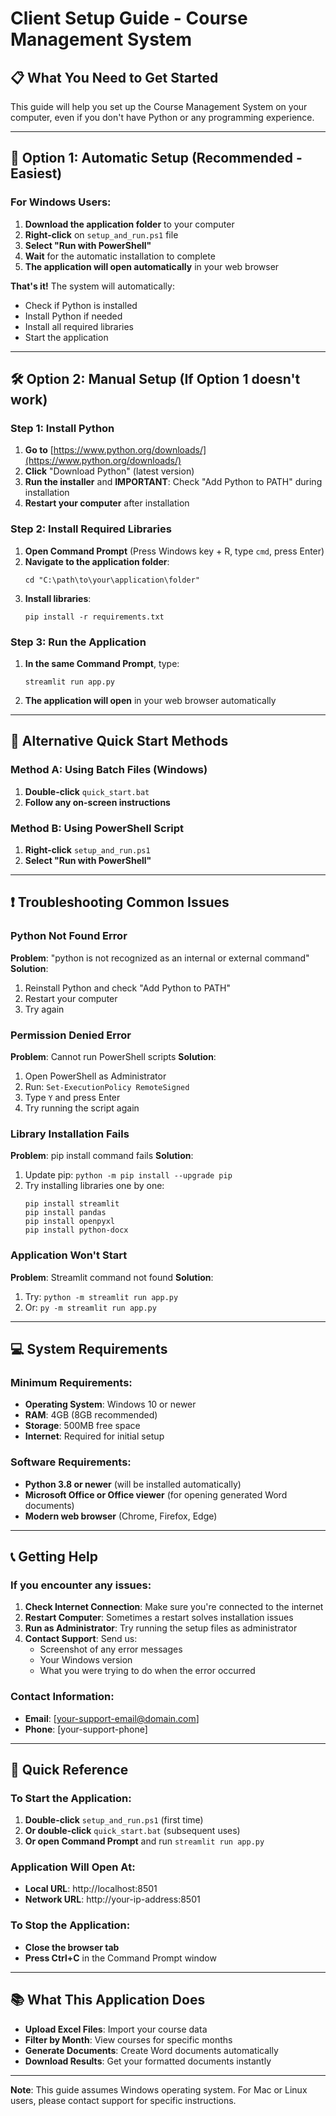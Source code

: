 # Client Setup Guide - Course Management System

## 📋 What You Need to Get Started

This guide will help you set up the Course Management System on your computer, even if you don't have Python or any programming experience.

---

## 🚀 Option 1: Automatic Setup (Recommended - Easiest)

### For Windows Users:

1. **Download the application folder** to your computer
2. **Right-click** on `setup_and_run.ps1` file
3. **Select "Run with PowerShell"**
4. **Wait** for the automatic installation to complete
5. **The application will open automatically** in your web browser

**That's it!** The system will automatically:

- Check if Python is installed
- Install Python if needed
- Install all required libraries
- Start the application

---

## 🛠️ Option 2: Manual Setup (If Option 1 doesn't work)

### Step 1: Install Python

1. **Go to** [https://www.python.org/downloads/](https://www.python.org/downloads/)
2. **Click** "Download Python" (latest version)
3. **Run the installer** and **IMPORTANT**: Check "Add Python to PATH" during installation
4. **Restart your computer** after installation

### Step 2: Install Required Libraries

1. **Open Command Prompt** (Press Windows key + R, type `cmd`, press Enter)
2. **Navigate to the application folder**:
   ```
   cd "C:\path\to\your\application\folder"
   ```
3. **Install libraries**:
   ```
   pip install -r requirements.txt
   ```

### Step 3: Run the Application

1. **In the same Command Prompt**, type:
   ```
   streamlit run app.py
   ```
2. **The application will open** in your web browser automatically

---

## 🔧 Alternative Quick Start Methods

### Method A: Using Batch Files (Windows)

1. **Double-click** `quick_start.bat`
2. **Follow any on-screen instructions**

### Method B: Using PowerShell Script

1. **Right-click** `setup_and_run.ps1`
2. **Select "Run with PowerShell"**

---

## ❗ Troubleshooting Common Issues

### Python Not Found Error

**Problem**: "python is not recognized as an internal or external command"
**Solution**:

1. Reinstall Python and check "Add Python to PATH"
2. Restart your computer
3. Try again

### Permission Denied Error

**Problem**: Cannot run PowerShell scripts
**Solution**:

1. Open PowerShell as Administrator
2. Run: `Set-ExecutionPolicy RemoteSigned`
3. Type `Y` and press Enter
4. Try running the script again

### Library Installation Fails

**Problem**: pip install command fails
**Solution**:

1. Update pip: `python -m pip install --upgrade pip`
2. Try installing libraries one by one:
   ```
   pip install streamlit
   pip install pandas
   pip install openpyxl
   pip install python-docx
   ```

### Application Won't Start

**Problem**: Streamlit command not found
**Solution**:

1. Try: `python -m streamlit run app.py`
2. Or: `py -m streamlit run app.py`

---

## 💻 System Requirements

### Minimum Requirements:

- **Operating System**: Windows 10 or newer
- **RAM**: 4GB (8GB recommended)
- **Storage**: 500MB free space
- **Internet**: Required for initial setup

### Software Requirements:

- **Python 3.8 or newer** (will be installed automatically)
- **Microsoft Office or Office viewer** (for opening generated Word documents)
- **Modern web browser** (Chrome, Firefox, Edge)

---

## 📞 Getting Help

### If you encounter any issues:

1. **Check Internet Connection**: Make sure you're connected to the internet
2. **Restart Computer**: Sometimes a restart solves installation issues
3. **Run as Administrator**: Try running the setup files as administrator
4. **Contact Support**: Send us:
   - Screenshot of any error messages
   - Your Windows version
   - What you were trying to do when the error occurred

### Contact Information:

- **Email**: [your-support-email@domain.com]
- **Phone**: [your-support-phone]

---

## 🎯 Quick Reference

### To Start the Application:

1. **Double-click** `setup_and_run.ps1` (first time)
2. **Or double-click** `quick_start.bat` (subsequent uses)
3. **Or open Command Prompt** and run `streamlit run app.py`

### Application Will Open At:

- **Local URL**: http://localhost:8501
- **Network URL**: http://your-ip-address:8501

### To Stop the Application:

- **Close the browser tab**
- **Press Ctrl+C** in the Command Prompt window

---

## 📚 What This Application Does

- **Upload Excel Files**: Import your course data
- **Filter by Month**: View courses for specific months
- **Generate Documents**: Create Word documents automatically
- **Download Results**: Get your formatted documents instantly

---

**Note**: This guide assumes Windows operating system. For Mac or Linux users, please contact support for specific instructions.
